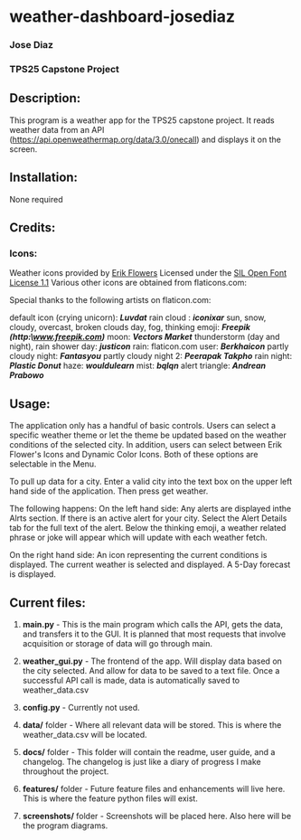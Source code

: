 # weather-dashboard-josediaz
### Jose Diaz
### TPS25 Capstone Project

## Description:

This program is a weather app for the TPS25 capstone project. It reads weather 
data from an API (https://api.openweathermap.org/data/3.0/onecall) and displays it on the screen. 

## Installation:
None required

## Credits:

### Icons:

Weather icons provided by [Erik Flowers](https://erikflowers.github.io/weather-icons/)
Licensed under the [SIL Open Font License 1.1](https://scripts.sil.org/OFL)
Various other icons are obtained from flaticons.com:

Special thanks to the following artists on flaticon.com:

default icon (crying unicorn): ***Luvdat***
rain cloud : ***iconixar***
sun, snow, cloudy, overcast, broken clouds day, fog, thinking emoji: ***Freepik (http:\\www.freepik.com)***
moon: ***Vectors Market***
thunderstorm (day and night), rain shower day: ***justicon***
rain: flaticon.com user: ***Berkhaicon***
partly cloudy night: ***Fantasyou***
partly cloudy night 2: ***Peerapak Takpho***
rain night: ***Plastic Donut***
haze: ***wouldulearn***
mist: ***bqlqn***
alert triangle: ***Andrean Prabowo***


## Usage:

The application only has a handful of basic controls. Users can select a specific weather theme or let the 
theme be updated based on the weather conditions of the selected city. In addition, users can select between
Erik Flower's Icons and Dynamic Color Icons. Both of these options are selectable in the Menu.

To pull up data for a city. Enter a valid city into the text box on the upper left hand side of the application. Then press get weather.

The following happens:
On the left hand side:
Any alerts are displayed inthe Alrts section. If there is an active alert for your city. Select the Alert Details tab for the full text of the alert.
Below the thinking emoji, a weather related phrase or joke will appear which will update with each weather fetch.

On the right hand side:
An icon representing the current conditions is displayed.
The current weather is selected and displayed. 
A 5-Day forecast is displayed.


## Current files:

1. **main.py** - This is the main program which calls the API, gets the data, and transfers it to the GUI.
It is planned that most requests that involve acquisition or storage of data will go through main.

2. **weather_gui.py** - The frontend of the app. Will display data based on the city selected.
And allow for data to be saved to a text file. Once a successful API call is made, data is automatically saved to weather_data.csv

3. **config.py** - Currently not used.

4. **data/** folder - Where all relevant data will be stored. This is where the weather_data.csv will be located.

5. **docs/** folder - This folder will contain the readme, user guide, and a changelog. The changelog is just like a diary of progress I make throughout the project. 

6. **features/** folder - Future feature files and enhancements will live here. This is where the feature python files will exist.

7. **screenshots/** folder - Screenshots will be placed here. Also here will be the program diagrams. 